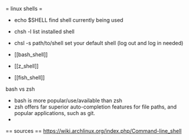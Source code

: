 = linux shells =
* echo $SHELL
find shell currently being used
* chsh -l
list installed shell
* chsl -s path/to/shell
set your default shell (log out and log in needed)

* [[bash_shell]]
* [[z_shell]]
* [[fish_shell]]

bash vs zsh
- bash is more popular/use/available than zsh
- zsh offers far superior auto-completion features for file paths, and popular applications, such as git.
-



== sources ==
https://wiki.archlinux.org/index.php/Command-line_shell
